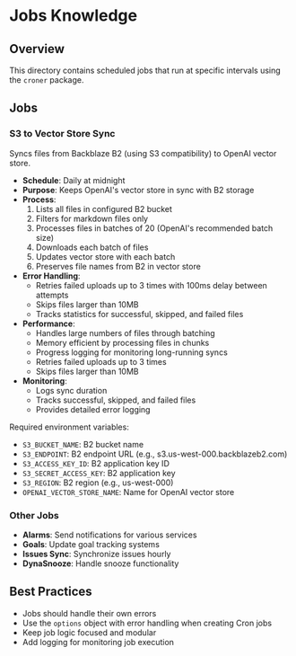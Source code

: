 # Jobs Knowledge

## Overview
This directory contains scheduled jobs that run at specific intervals using the `croner` package.

## Jobs

### S3 to Vector Store Sync
Syncs files from Backblaze B2 (using S3 compatibility) to OpenAI vector store.

- **Schedule**: Daily at midnight
- **Purpose**: Keeps OpenAI's vector store in sync with B2 storage
- **Process**:
  1. Lists all files in configured B2 bucket
  2. Filters for markdown files only
  3. Processes files in batches of 20 (OpenAI's recommended batch size)
  4. Downloads each batch of files
  5. Updates vector store with each batch
  6. Preserves file names from B2 in vector store
- **Error Handling**:
  - Retries failed uploads up to 3 times with 100ms delay between attempts
  - Skips files larger than 10MB
  - Tracks statistics for successful, skipped, and failed files
- **Performance**:
  - Handles large numbers of files through batching
  - Memory efficient by processing files in chunks
  - Progress logging for monitoring long-running syncs
  - Retries failed uploads up to 3 times
  - Skips files larger than 10MB
- **Monitoring**:
  - Logs sync duration
  - Tracks successful, skipped, and failed files
  - Provides detailed error logging

Required environment variables:
- `S3_BUCKET_NAME`: B2 bucket name
- `S3_ENDPOINT`: B2 endpoint URL (e.g., s3.us-west-000.backblazeb2.com)
- `S3_ACCESS_KEY_ID`: B2 application key ID
- `S3_SECRET_ACCESS_KEY`: B2 application key
- `S3_REGION`: B2 region (e.g., us-west-000)
- `OPENAI_VECTOR_STORE_NAME`: Name for OpenAI vector store

### Other Jobs
- **Alarms**: Send notifications for various services
- **Goals**: Update goal tracking systems
- **Issues Sync**: Synchronize issues hourly
- **DynaSnooze**: Handle snooze functionality

## Best Practices
- Jobs should handle their own errors
- Use the `options` object with error handling when creating Cron jobs
- Keep job logic focused and modular
- Add logging for monitoring job execution
